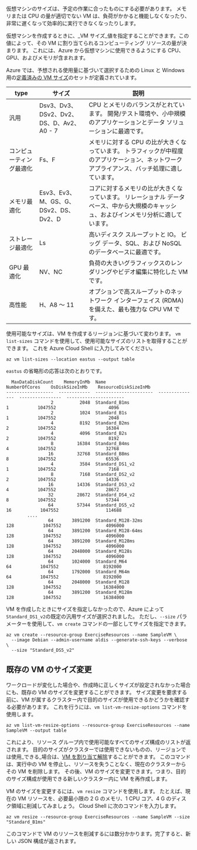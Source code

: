 仮想マシンのサイズは、予定の作業に合ったものにする必要があります。 メモリまたは CPU の量が適切でない VM は、負荷がかかると機能しなくなったり、非常に遅くなって効率的に実行できなくなったりします。 

仮想マシンを作成するときに、_VM サイズ_値を指定することができます。この値によって、その VM に割り当てられるコンピューティング リソースの量が決まります。 これには、Azure から仮想マシンに使用できるようにする CPU、GPU、およびメモリが含まれます。

Azure では、予想される使用量に基づいて選択するための Linux と Windows 用の[定義済みの VM サイズ](https://docs.microsoft.com/azure/virtual-machines/linux/sizes)のセットが定義されています。 

| type | サイズ | 説明 |
|------|-------|-------------|
| 汎用   | Dsv3、Dv3、DSv2、Dv2、DS、D、Av2、A0 - 7 | CPU とメモリのバランスがとれています。 開発/テスト環境や、小中規模のアプリケーションとデータ ソリューションに最適です。 |
| コンピューティング最適化 | Fs、F | メモリに対する CPU の比が大きくなっています。 トラフィックが中程度のアプリケーション、ネットワーク アプライアンス、バッチ処理に適しています。 |
| メモリ最適化  | Esv3、Ev3、M、GS、G、DSv2、DS、Dv2、D   | コアに対するメモリの比が大きくなっています。 リレーショナル データベース、中から大規模のキャッシュ、およびインメモリ分析に適しています。 |
| ストレージ最適化 | Ls | 高いディスク スループットと IO。 ビッグ データ、SQL、および NoSQL のデータベースに最適です。 |
| GPU 最適化 | NV、NC | 負荷の大きいグラフィックスのレンダリングやビデオ編集に特化した VM です。 |
| 高性能 | H、A8 ～ 11 | オプションで高スループットのネットワーク インターフェイス (RDMA) を備えた、最も強力な CPU VM です。 | 

使用可能なサイズは、VM を作成するリージョンに基づいて変わります。 `vm list-sizes` コマンドを使用して、使用可能なサイズのリストを取得することができます。 これを Azure Cloud Shell に入力してみてください。

```azurecli
az vm list-sizes --location eastus --output table
```

`eastus` の省略形の応答は次のとおりです。

```
  MaxDataDiskCount    MemoryInMb  Name                      NumberOfCores    OsDiskSizeInMb    ResourceDiskSizeInMb
------------------  ------------  ----------------------  ---------------  ----------------  ----------------------
                 2          2048  Standard_B1ms                         1           1047552                    4096
                 2          1024  Standard_B1s                          1           1047552                    2048
                 4          8192  Standard_B2ms                         2           1047552                   16384
                 4          4096  Standard_B2s                          2           1047552                    8192
                 8         16384  Standard_B4ms                         4           1047552                   32768
                16         32768  Standard_B8ms                         8           1047552                   65536
                 4          3584  Standard_DS1_v2                       1           1047552                    7168
                 8          7168  Standard_DS2_v2                       2           1047552                   14336
                16         14336  Standard_DS3_v2                       4           1047552                   28672
                32         28672  Standard_DS4_v2                       8           1047552                   57344
                64         57344  Standard_DS5_v2                      16           1047552                  114688
        ....
                64       3891200  Standard_M128-32ms                  128           1047552                 4096000
                64       3891200  Standard_M128-64ms                  128           1047552                 4096000
                64       3891200  Standard_M128ms                     128           1047552                 4096000
                64       2048000  Standard_M128s                      128           1047552                 4096000
                64       1024000  Standard_M64                         64           1047552                 8192000
                64       1792000  Standard_M64m                        64           1047552                 8192000
                64       2048000  Standard_M128                       128           1047552                16384000
                64       3891200  Standard_M128m                      128           1047552                16384000
```

VM を作成したときにサイズを指定しなかったので、Azure によって `Standard_DS1_v2`の既定の汎用サイズが選択されました。 ただし、`--size` パラメーターを使用して、`vm create` コマンドの一部としてサイズを指定できます。

```azurecli
az vm create --resource-group ExerciseResources --name SampleVM \
  --image Debian --admin-username aldis --generate-ssh-keys --verbose \
  --size "Standard_DS5_v2"
```

## <a name="resizing-an-existing-vm"></a>既存の VM のサイズ変更
ワークロードが変化した場合や、作成時に正しくサイズが設定されなかった場合にも、既存の VM のサイズを変更することができます。 サイズ変更を要求する前に、VM が属するクラスター内で目的のサイズが使用できるかどうかを確認する必要があります。 これを行うには、`vm list-vm-resize-options` コマンドを使用します。

```azurecli
az vm list-vm-resize-options --resource-group ExerciseResources --name SampleVM --output table
```

これにより、リソース グループ内で使用可能なすべてのサイズ構成のリストが返されます。 目的のサイズがクラスターでは使用できないものの、リージョンでは使用_できる_場合は、[VM を割り当て解除](https://docs.microsoft.com/cli/azure/vm?view=azure-cli-latest#az-vm-deallocate)することができます。 このコマンドは、実行中の VM を停止し、リソースを失うことなく、現在のクラスターからその VM を削除します。 その後、VM のサイズを変更できます。つまり、目的のサイズ構成が使用できる新しいクラスター内に VM を再作成します。

VM のサイズを変更するには、`vm resize` コマンドを使用します。 たとえば、現在の VM リソースを、必要最小限の 2 G のメモリ、1 CPU コア、4 G のディスク領域に削減してみましょう。 Cloud Shell に次のコマンドを入力します。

```azurecli
az vm resize --resource-group ExerciseResources --name SampleVM --size "Standard_B1ms"
```

このコマンドで VM のリソースを削減するには数分かかります。完了すると、新しい JSON 構成が返されます。
